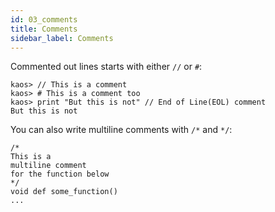 ```yaml
---
id: 03_comments
title: Comments
sidebar_label: Comments
---
```


Commented out lines starts with either `//` or `#`:

```chaos
kaos> // This is a comment
kaos> # This is a comment too
kaos> print "But this is not" // End of Line(EOL) comment
But this is not
```

You can also write multiline comments with `/*` and `*/`:

```chaos
/*
This is a
multiline comment
for the function below
*/
void def some_function()
...
```
